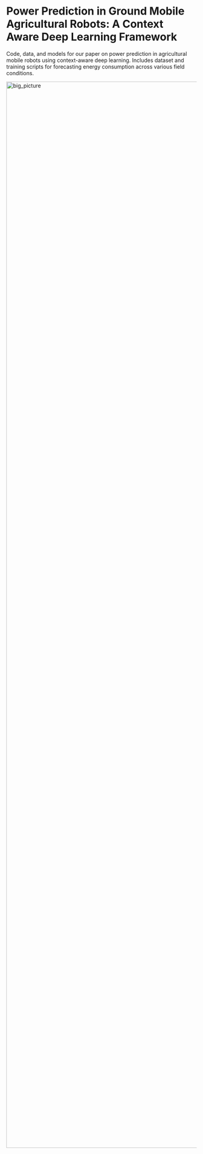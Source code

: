 # Power Prediction in Ground Mobile Agricultural Robots: A Context Aware Deep Learning Framework
Code, data, and models for our paper on power prediction in agricultural mobile robots using context-aware deep learning. Includes dataset and training scripts for forecasting energy consumption across various field conditions.


<img width="2532" height="2812" alt="big_picture" src="https://github.com/user-attachments/assets/be01b5c7-411d-43f0-aab7-d35690ca04c6" />
